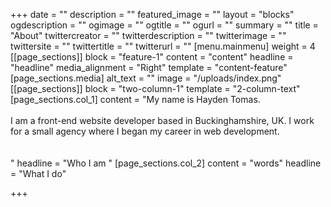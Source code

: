 +++
date = ""
description = ""
featured_image = ""
layout = "blocks"
ogdescription = ""
ogimage = ""
ogtitle = ""
ogurl = ""
summary = ""
title = "About"
twittercreator = ""
twitterdescription = ""
twitterimage = ""
twittersite = ""
twittertitle = ""
twitterurl = ""
[menu.mainmenu]
weight = 4
[[page_sections]]
block = "feature-1"
content = "content"
headline = "headline"
media_alignment = "Right"
template = "content-feature"
[page_sections.media]
alt_text = ""
image = "/uploads/index.png"
[[page_sections]]
block = "two-column-1"
template = "2-column-text"
[page_sections.col_1]
content = "My name is Hayden Tomas. <br><br>I am a front-end website developer based in Buckinghamshire, UK. I work for a small agency where I began my career in web development. <br><br><br>"
headline = "Who I am "
[page_sections.col_2]
content = "words"
headline = "What I do"

+++
